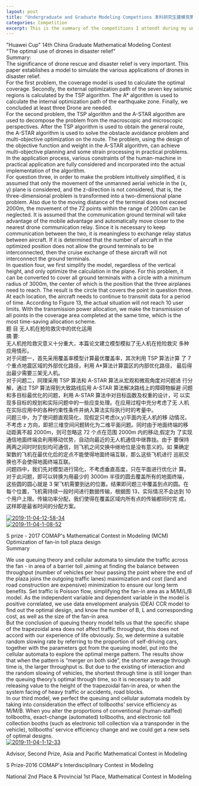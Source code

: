 ```yaml
---
layout: post
title: "Undergraduate and Graduate Modeling Compettions 本科研究生建模竞赛"
categories: Competition
excerpt: This is the summary of the competitions I attendt during my undergraduate and graduate degree.
---
```

"Huawei Cup" 14th China Graduate Mathematical Modeling Contest
<br>
"The optimal use of drones in disaster relief"<br>
Summary:<br>
The significance of drone rescue and disaster relief is very important. This paper establishes a model to simulate the various applications of drones in disaster relief.<br>
For the first problem, the coverage model is used to calculate the optimal coverage. Secondly, the external optimization path of the seven key seismic regions is calculated by the TSP algorithm. The A* algorithm is used to calculate the internal optimization path of the earthquake zone. Finally, we concluded at least three Drone are needed. <br>
For the second problem, the TSP algorithm and the A-STAR algorithm are used to decompose the problem from the macroscopic and microscopic perspectives. After the TSP algorithm is used to obtain the general route, the A-STAR algorithm is used to solve the obstacle avoidance problem and multi-objective optimization on the route. The problem, using the design of the objective function and weight in the A-STAR algorithm, can achieve multi-objective planning and some strain processing in practical problems. In the application process, various constraints of the human-machine in practical application are fully considered and incorporated into the actual implementation of the algorithm. <br>
For question three, in order to make the problem intuitively simplified, it is assumed that only the movement of the unmanned aerial vehicle in the (x, y) plane is considered, and the z-direction is not considered, that is, the three-dimensional problem is transformed into a two-dimensional plane problem. Also due to the moving distance of the terminal does not exceed 2000m, the movement of the 72 points within the range of 2000m can be neglected. It is assumed that the communication ground terminal will take advantage of the mobile advantage and automatically move closer to the nearest drone communication relay. Since it is necessary to keep communication between the two, it is meaningless to exchange relay status between aircraft. If it is determined that the number of aircraft in the optimized position does not allow the ground terminals to be interconnected, then the cruise exchange of these aircraft will not interconnect the ground terminals.<br>
In question four, we first simplify the model, regardless of the vertical height, and only optimize the calculation in the plane. For this problem, it can be converted to cover all ground terminals with a circle with a minimum radius of 3000m, the center of which is the position that the three airplanes need to reach. The result is the circle that covers the point in question three. At each location, the aircraft needs to continue to transmit data for a period of time. According to Figure 13, the actual situation will not reach 10 user limits. With the transmission power allocation, we make the transmission of all points in the coverage area completed at the same time, which is the most time-saving allocation scheme.<br>
题 目 无人机在抢险救灾中的优化运用<br>
摘 要:<br>
无人机抢险救灾意义十分重大，本篇论文建立模型模拟了无人机在抢险救灾 多种应用情形。<br>
对于问题一，首先采用覆盖率模型计算最优覆盖率，其次利用 TSP 算法计算 了 7 个重点地震区域的外部优化路径，利用 A*算法计算震区的内部优化路径， 最后得出最少需要三架无人机。<br>
对于问题二，同理采用 TSP 算法和 A-STAR 算法从宏观和微观角度对问题进 行分解，通过 TSP 算法得到大致路线后用 A-STAR 算法解决路线上的障碍物躲避 问题和多目标最优化的问题，利用 A-STAR 算法中对目标函数及权重的设计，可 以实现多目标的规划和实际问题中的一些应变处理。在应用过程中充分考虑了无 人机在实际应用中的各种约束性条件并纳入算法实际执行时的考量中。 <br>
问题三中，为了使问题直观简化，现假定只考虑(x,y)平面内无人机的移 动情况，不考虑 z 方向，即把三维空间问题转化为二维平面问题。同时由于地面终端的移动距离不超 2000m，则可忽略这 72 个点在范围 2000m 内的移动,假定为 了实现通信地面终端会利用移动优势，自动向最近的无人机通信中继靠拢。由于 要保持两两之间时时刻刻均可通信，则飞机之间交换中继地位是没有意义的。如 果确定架数的飞机在最优化后的定点不能使得地面终端互联，那么这些飞机进行 巡航交换也不会使得地面终端互联。<br>
问题四中，我们先对模型进行简化，不考虑垂直高度，只在平面进行优化计 算。对于此问题，即可以转换为用最少的 3000m 半径的圆去覆盖所有的地面终端， 这些圆的圆心就是 3 架飞机需要到达的位置。结果即问题三中覆盖到点的圆。在每个位置，飞机需持续一段时间进行数据传输，根据图 13，实际情况不会达到 10 个用户上限。传输功率分配，我们使得在覆盖区域内所有点的传输都同时完 成，这样即是最省时间的分配方案。<br>

<a href="https://ibb.co/CJPnW7r"><img src="https://i.ibb.co/RhjC705/2019-11-04-12-58-34.png" alt="2019-11-04-12-58-34" border="0"></a>
<br>
<a href="https://ibb.co/0Z707tX"><img src="https://i.ibb.co/d6TNTgc/2019-11-04-1-08-52.png" alt="2019-11-04-1-08-52" border="0"></a>
<br>

S prize - 2017 COMAP's Mathematical Contest in Modeling (MCM)<br>
Optimization of fan-in toll plaza design<br>
Summary<br>

We use queuing theory and cellular automata to simulate the traffic across the fan - in area of a barrier toll ,aiming at finding the balance between throughput (number of vehicles per hour passing the point where the end of the plaza joins the outgoing traffic lanes) maximization and cost (land and road construction are expensive) minimization to ensure our long term benefits. Set traffic is Poisson flow, simplifying the fan-in area as a M/M/L/B model. As the independent variable and dependent variable in the model is positive correlated, we use data envelopment analysis (DEA) CCR model to find out the optimal design, and know the number of B, L and corresponding cost, as well as the size of the fan-in area.<br>
But the conclusion of queuing theory model tells us that the specific shape of the trapezoidal area does not affect traffic throughput, this does not accord with our experience of life obviously. So, we determine a suitable random slowing rate by referring to the proportion of self-driving cars, together with the parameters got from the queuing model, put into the cellular automata to explore the optimal merge pattern. The results show that when the pattern is “merger on both side”, the shorter average through time is, the larger throughput is. But due to the existing of interaction and the random slowing of vehicles, the shortest through time is still longer than the queuing theory’s optimal through time, so it is necessary to add releasing value to the height of the trapezoidal fan-in area, or when the system facing of heavy traffic or accidents, road blocks.<br>
In our third model, we perfect the queuing and cellular automata models by taking into consideration the effect of tollbooths’ service efficiency as M/M/B. When you alter the proportions of conventional (human-staffed) tollbooths, exact-change (automated) tollbooths, and electronic toll collection booths (such as electronic toll collection via a transponder in the vehicle), tollbooths’ service efficiency change and we could get a new sets of optimal designs.<br>
<a href="https://ibb.co/4VNn4yB"><img src="https://i.ibb.co/gRgLt1s/2019-11-04-1-12-33.png" alt="2019-11-04-1-12-33" border="0"></a>
<br>

Advisor, Second Prize, Asia and Pacific Mathematical Contest in Modeling<br>

S Prize-2016 COMAP's Interdisciplinary Contest in Modeling<br>

National 2nd Place & Provincial 1st Place, Mathematical Contest in Modeling<br>
